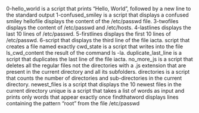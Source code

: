 0-hello_world is a script that prints “Hello, World”, followed by a new line to the standard output
1-confused_smiley is a script that displays a confused smiley
hellofile displays the content of the /etc/passwd file.
3-twofiles displays the content of /etc/passwd and /etc/hosts.
4-lastlines displays the last 10 lines of /etc/passwd.
5-firstlines displays the first 10 lines of /etc/passwd.
6-script that displays the third line of the file iacta.
script that creates a file named exactly
cwd_state is a script that writes into the file ls_cwd_content the result of the command ls -la.
duplicate_last_line is a script that duplicates the last line of the file iacta.
no_more_js is a script that deletes all the regular files not the directories with a .js extension that are present in the current directory and all its subfolders.
directories is a script that counts the number of directories and sub-directories in the current directory.
newest_files is a script that displays the 10 newest files in the current directory
unique is a script that takes a list of words as input and prints only words that appear exactly once
findthatword displays lines containing the pattern “root” from the file /etc/passwd
